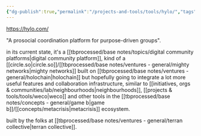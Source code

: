 ```yaml
---
{"dg-publish":true,"permalink":"/projects-and-tools/tools/hylo/","tags":["tool","socialsensemaking","holochain","🌿"],"created":"2021-12-11T16:51:56.442-03:00","updated":"2024-07-23T02:23:15.811-03:00"}
---
```


https://hylo.com/

"A prosocial coordination platform for purpose-driven groups".

in its current state, it's a [[tbprocessed/base notes/topics/digital community platforms\|digital community platform]], kind of a [[circle.so\|circle.so]]/[[tbprocessed/base notes/ventures - general/mighty networks\|mighty networks]] built on [[tbprocessed/base notes/ventures - general/holochain\|holochain]] but hopefully going to integrate a lot more useful features and collaboration infrastructure, similar to [[initiatives, orgs & communities/lab/neighbourhoods\|neighbourhoods]], [[projects & tools/tools/weco\|weco]] and other tools in the [[tbprocessed/base notes/concepts - general/game b\|game b]]/[[concepts/metacrisis\|metacrisis]] ecosystem.

built by the folks at [[tbprocessed/base notes/ventures - general/terran collective\|terran collective]].